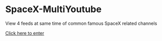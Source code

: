 # SpaceX-MultiYoutube

View 4 feeds at same time of common famous SpaceX related channels

[Click here to enter](https://elricdog.github.io/SpaceX-MultiYoutube/view.html)